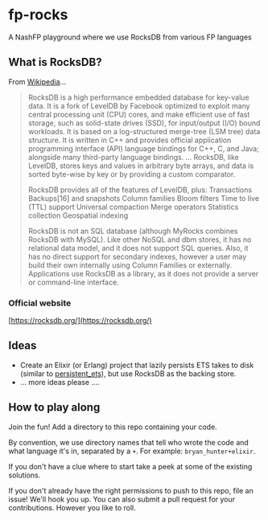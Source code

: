 # fp-rocks
A NashFP playground where we use RocksDB from various FP languages

## What is RocksDB?

From [Wikipedia](https://en.wikipedia.org/wiki/RocksDB)...

> RocksDB is a high performance embedded database for key-value data. It is a fork of LevelDB by Facebook optimized to exploit many central processing unit (CPU) cores, and make efficient use of fast storage, such as solid-state drives (SSD), for input/output (I/O) bound workloads. It is based on a log-structured merge-tree (LSM tree) data structure. It is written in C++ and provides official application programming interface (API) language bindings for C++, C, and Java; alongside many third-party language bindings.
> ...
> RocksDB, like LevelDB, stores keys and values in arbitrary byte arrays, and data is sorted byte-wise by key or by providing a custom comparator.
>
> RocksDB provides all of the features of LevelDB, plus:
> Transactions
> Backups[16] and snapshots
> Column families
> Bloom filters
> Time to live (TTL) support
> Universal compaction
> Merge operators
> Statistics collection
> Geospatial indexing
> 
> RocksDB is not an SQL database (although MyRocks combines RocksDB with MySQL). Like other NoSQL and dbm stores, it has no relational data model, and it does not support SQL queries. Also, it has no direct support for secondary indexes, however a user may build their own internally using Column Families or externally. Applications use RocksDB as a library, as it does not provide a server or command-line interface.


### Official website

[https://rocksdb.org/](https://rocksdb.org/)


## Ideas

* Create an Elixir (or Erlang) project that lazily persists ETS takes to disk (similar to [persistent_ets](https://github.com/michalmuskala/persistent_ets)), but use RocksDB as the backing store.
* ... more ideas please ....


## How to play along
Join the fun! Add a directory to this repo containing your code.

By convention, we use directory names that tell who wrote the code and what language it's in, separated by a `+`. For example: `bryan_hunter+elixir`.

If you don't have a clue where to start take a peek at some of the existing solutions. 

If you don't already have the right permissions to push to this repo, file an issue! We'll hook you up. You can also submit a pull request for your contributions. However you like to roll.
